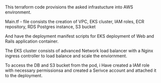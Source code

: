 This terraform code provisions the asked infrastucture into AWS environment. 

Main.tf - file consists the creation of VPC, EKS cluster, IAM roles, ECR repository, RDS Postgres instance, S3 bucket

And have the deployment manifest scripts for EKS deployment of Web and Rails application container.

The EKS cluster consists of advanced Network load balancer with a Nginx ingress controller to load balance and scale the enviornment.

To access the DB and S3 bucket from the pod, i Have created a IAM role with necessary permissionsa and created a Serivce account and attached it to the deployment.
